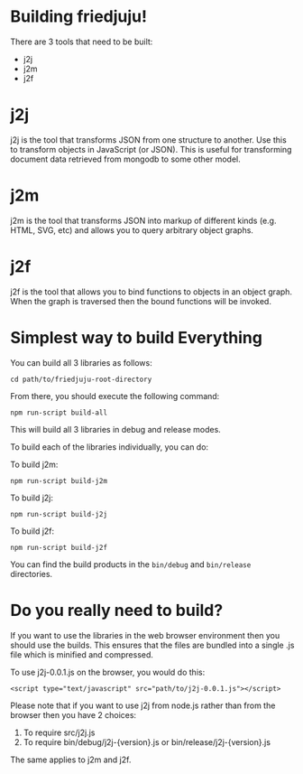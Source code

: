 # Building friedjuju!

There are 3 tools that need to be built:

* j2j
* j2m
* j2f

# j2j

j2j is the tool that transforms JSON from one structure to another. Use this to transform objects in JavaScript (or JSON). This is useful for transforming document data retrieved from mongodb to some other model.

# j2m

j2m is the tool that transforms JSON into markup of different kinds (e.g. HTML, SVG, etc) and allows you to query arbitrary object graphs.

# j2f

j2f is the tool that allows you to bind functions to objects in an object graph. When the graph is traversed then the bound functions will be invoked.

# Simplest way to build Everything

You can build all 3 libraries as follows:

```
cd path/to/friedjuju-root-directory
```

From there, you should execute the following command:

```
npm run-script build-all
```

This will build all 3 libraries in debug and release modes.

To build each of the libraries individually, you can do:

To build j2m:

```
npm run-script build-j2m
```

To build j2j:

```
npm run-script build-j2j
```

To build j2f:

```
npm run-script build-j2f
```

You can find the build products in the ```bin/debug``` and ```bin/release``` directories.

# Do you really need to build?

If you want to use the libraries in the web browser environment then you should use the builds. This ensures that the files are bundled into a single .js file which is minified and compressed.

To use j2j-0.0.1.js on the browser, you would do this:

```
<script type="text/javascript" src="path/to/j2j-0.0.1.js"></script>
```

Please note that if you want to use j2j from node.js rather than from the browser then you have 2 choices:

1. To require src/j2j.js
2. To require bin/debug/j2j-{version}.js or bin/release/j2j-{version}.js

The same applies to j2m and j2f.

